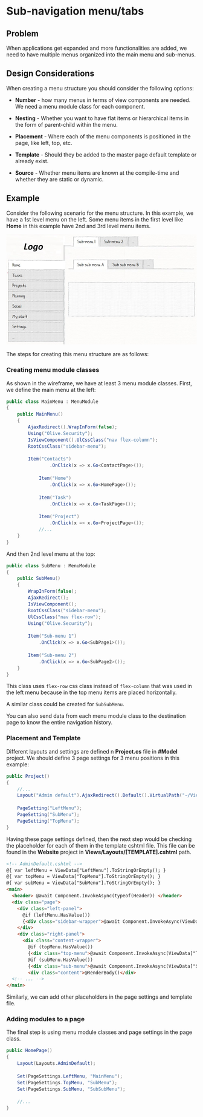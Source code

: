 # Sub-navigation menu/tabs

## Problem

When applications get expanded and more functionalities are added, we need to have multiple menus organized into the main menu and sub-menus. 

## Design Considerations

When creating a menu structure you should consider the following options:

- **Number** - how many menus in terms of view components are needed. We need a menu module class for each component.

- **Nesting** - Whether you want to have flat items or hierarchical items in the form of parent-child within the menu.

- **Placement** - Where each of the menu components is positioned in the page, like left, top, etc.

- **Template** - Should they be added to the master page default template or already exist.

- **Source** - Whether menu items are known at the compile-time and whether they are static or dynamic.

## Example

Consider the following scenario for the menu structure. In this example, we have a 1st level menu on the left. Some menu items in the first level like **Home** in this example have 2nd and 3rd level menu items.

![Menu Navigation structure](images/Submenu.jpg)

The steps for creating this menu structure are as follows:

### Creating menu module classes
As shown in the wireframe, we have at least 3 menu module classes. First, we define the main menu at the left:

```csharp
public class MainMenu : MenuModule
{
    public MainMenu()
    {
        AjaxRedirect().WrapInForm(false);
        Using("Olive.Security");
        IsViewComponent().UlCssClass("nav flex-column");
        RootCssClass("sidebar-menu");

        Item("Contacts")
                .OnClick(x => x.Go<ContactPage>());

            Item("Home")
                .OnClick(x => x.Go<HomePage>());

            Item("Task")
                .OnClick(x => x.Go<TaskPage>());

            Item("Project")
                .OnClick(x => x.Go<ProjectPage>());
            //...
    }
}
```
And then 2nd level menu at the top:
```csharp
public class SubMenu : MenuModule
{
    public SubMenu()
    {
        WrapInForm(false);
        AjaxRedirect();
        IsViewComponent();
        RootCssClass("sidebar-menu");
        UlCssClass("nav flex-row");
        Using("Olive.Security");

        Item("Sub-menu 1")
            .OnClick(x => x.Go<SubPage1>());

        Item("Sub-menu 2")
            .OnClick(x => x.Go<SubPage2>());
    }
}
```
This class uses `flex-row` css class instead of `flex-column` that was used in the left menu because in the top menu items are placed horizontally.

A similar class could be created for `SubSubMenu`.

You can also send data from each menu module class to the destination page to know the entire navigation history.

### Placement and Template
Different layouts and settings are defined n **Project.cs** file in **#Model** project. We should define 3 page settings for 3 menu positions in this example:
```csharp
public Project()
{
    //...
    Layout("Admin default").AjaxRedirect().Default().VirtualPath("~/Views/Layouts/AdminDefault.cshtml");

    PageSetting("LeftMenu");
    PageSetting("SubMenu");
    PageSetting("TopMenu");
}
```
Having these page settings defined, then the next step would be checking the placeholder for each of them in the template cshtml file. This file can be found in the **Website** project in **Views/Layouts/[TEMPLATE].cshtml** path.
```html
<!-- AdminDefault.cshtml -->
@{ var leftMenu = ViewData["LeftMenu"].ToStringOrEmpty(); }
@{ var topMenu = ViewData["TopMenu"].ToStringOrEmpty(); }
@{ var subMenu = ViewData["SubMenu"].ToStringOrEmpty(); }
<main>
  <header> @await Component.InvokeAsync(typeof(Header)) </header>
  <div class="page">
    <div class="left-panel">
      @if (leftMenu.HasValue())
      {<div class="sidebar-wrapper">@await Component.InvokeAsync(ViewData["LeftMenu"].ToString())</div>}
    </div>
    <div class="right-panel">
      <div class="content-wrapper">
        @if (topMenu.HasValue())
        {<div class="top-menu">@await Component.InvokeAsync(ViewData["TopMenu"].ToString())</div>}
        @if (subMenu.HasValue())
        {<div class="sub-menu">@await Component.InvokeAsync(ViewData["SubMenu"].ToString())</div>}
        <div class="content">@RenderBody()</div>
  <!-- ... -->
</main>
```
Similarly, we can add other placeholders in the page settings and template file.

### Adding modules to a page
The final step is using menu module classes and page settings in the page class.
```csharp
public HomePage()
{
    Layout(Layouts.AdminDefault);

    Set(PageSettings.LeftMenu, "MainMenu");
    Set(PageSettings.TopMenu, "SubMenu");
    Set(PageSettings.SubMenu, "SubSubMenu");

    //...
}
```

